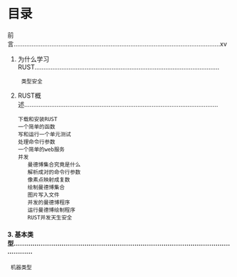 # 目录

前言...................................................................................................................xv

1. 为什么学习RUST.......................................................................................................

   ```text
    类型安全
   ```

2. RUST概述............................................................................................................

   ```text
   下载和安装RUST
   一个简单的函数
   写和运行一个单元测试
   处理命令行参数
   一个简单的web服务
   并发
      曼德博集合究竟是什么
      解析成对的命令行参数
      像素点映射成复数
      绘制曼德博集合
      图片写入文件
      并发的曼德博程序
      运行曼德博绘制程序
      RUST并发天生安全
   ```

#### 3. 基本类型....................................................................................................................

     机器类型

     

